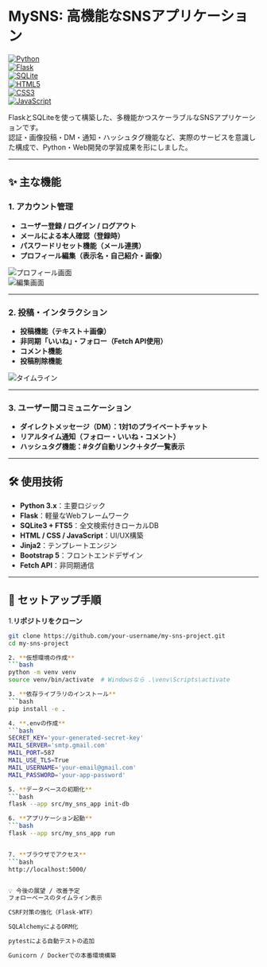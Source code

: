 # MySNS: 高機能なSNSアプリケーション

[![Python](https://img.shields.io/badge/Python-3776AB?style=for-the-badge&logo=python&logoColor=white)](https://www.python.org)  
[![Flask](https://img.shields.io/badge/Flask-000000?style=for-the-badge&logo=flask&logoColor=white)](https://flask.palletsprojects.com/)  
[![SQLite](https://img.shields.io/badge/SQLite-003B57?style=for-the-badge&logo=sqlite&logoColor=white)](https://www.sqlite.org/index.html)  
[![HTML5](https://img.shields.io/badge/HTML5-E34F26?style=for-the-badge&logo=html5&logoColor=white)](https://developer.mozilla.org/ja/docs/Web/Guide/HTML/HTML5)  
[![CSS3](https://img.shields.io/badge/CSS3-1572B6?style=for-the-badge&logo=css3&logoColor=white)](https://developer.mozilla.org/ja/docs/Web/CSS)  
[![JavaScript](https://img.shields.io/badge/JavaScript-F7DF1E?style=for-the-badge&logo=javascript&logoColor=black)](https://developer.mozilla.org/ja/docs/Web/JavaScript)

FlaskとSQLiteを使って構築した、多機能かつスケーラブルなSNSアプリケーションです。  
認証・画像投稿・DM・通知・ハッシュタグ機能など、実際のサービスを意識した構成で、Python・Web開発の学習成果を形にしました。

---

## ✨ 主な機能

### 1. アカウント管理
- **ユーザー登録 / ログイン / ログアウト**
- **メールによる本人確認（登録時）**
- **パスワードリセット機能（メール連携）**
- **プロフィール編集（表示名・自己紹介・画像）**

![プロフィール画面](static/images/profile.png)  
![編集画面](static/images/edit_profile.png)

---

### 2. 投稿・インタラクション
- **投稿機能（テキスト＋画像）**
- **非同期「いいね」・フォロー（Fetch API使用）**
- **コメント機能**
- **投稿削除機能**

![タイムライン](static/images/timeline.png)

---

### 3. ユーザー間コミュニケーション
- **ダイレクトメッセージ（DM）：1対1のプライベートチャット**
- **リアルタイム通知（フォロー・いいね・コメント）**
- **ハッシュタグ機能：#タグ自動リンク＋タグ一覧表示**

---

## 🛠 使用技術

- **Python 3.x**：主要ロジック
- **Flask**：軽量なWebフレームワーク
- **SQLite3 + FTS5**：全文検索付きローカルDB
- **HTML / CSS / JavaScript**：UI/UX構築
- **Jinja2**：テンプレートエンジン
- **Bootstrap 5**：フロントエンドデザイン
- **Fetch API**：非同期通信


---

## 🚀 セットアップ手順

1.**リポジトリをクローン**
```bash
git clone https://github.com/your-username/my-sns-project.git
cd my-sns-project

2. **仮想環境の作成**
```bash
python -m venv venv
source venv/bin/activate  # Windowsなら .\venv\Scripts\activate

3. **依存ライブラリのインストール**
```bash
pip install -e .

4. **.envの作成**
```bash
SECRET_KEY='your-generated-secret-key'
MAIL_SERVER='smtp.gmail.com'
MAIL_PORT=587
MAIL_USE_TLS=True
MAIL_USERNAME='your-email@gmail.com'
MAIL_PASSWORD='your-app-password'

5. **データベースの初期化**
```bash
flask --app src/my_sns_app init-db

6. **アプリケーション起動**
```bash
flask --app src/my_sns_app run


7. **ブラウザでアクセス**
```bash
http://localhost:5000/


💡 今後の展望 / 改善予定
フォローベースのタイムライン表示

CSRF対策の強化（Flask-WTF）

SQLAlchemyによるORM化

pytestによる自動テストの追加

Gunicorn / Dockerでの本番環境構築